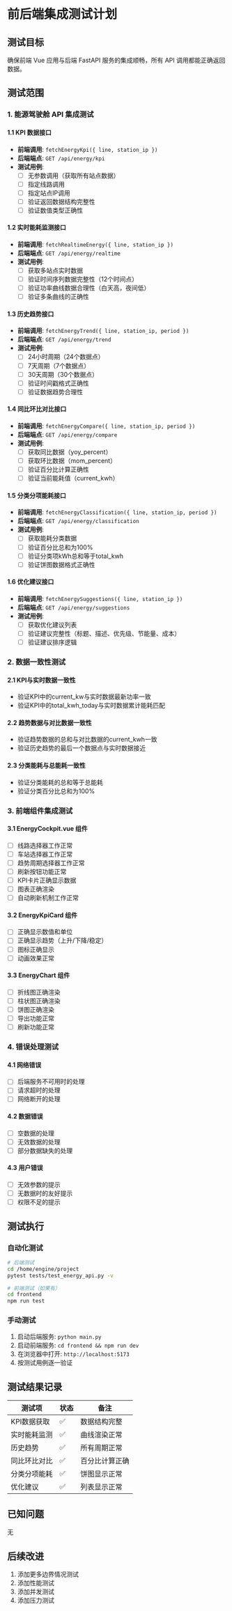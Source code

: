 # 前后端集成测试计划

## 测试目标
确保前端 Vue 应用与后端 FastAPI 服务的集成顺畅，所有 API 调用都能正确返回数据。

## 测试范围

### 1. 能源驾驶舱 API 集成测试

#### 1.1 KPI 数据接口
- **前端调用**: `fetchEnergyKpi({ line, station_ip })`
- **后端端点**: `GET /api/energy/kpi`
- **测试用例**:
  - [ ] 无参数调用（获取所有站点数据）
  - [ ] 指定线路调用
  - [ ] 指定站点IP调用
  - [ ] 验证返回数据结构完整性
  - [ ] 验证数值类型正确性

#### 1.2 实时能耗监测接口
- **前端调用**: `fetchRealtimeEnergy({ line, station_ip })`
- **后端端点**: `GET /api/energy/realtime`
- **测试用例**:
  - [ ] 获取多站点实时数据
  - [ ] 验证时间序列数据完整性（12个时间点）
  - [ ] 验证功率曲线数据合理性（白天高，夜间低）
  - [ ] 验证多条曲线的正确性

#### 1.3 历史趋势接口
- **前端调用**: `fetchEnergyTrend({ line, station_ip, period })`
- **后端端点**: `GET /api/energy/trend`
- **测试用例**:
  - [ ] 24小时周期（24个数据点）
  - [ ] 7天周期（7个数据点）
  - [ ] 30天周期（30个数据点）
  - [ ] 验证时间戳格式正确性
  - [ ] 验证数据趋势合理性

#### 1.4 同比环比对比接口
- **前端调用**: `fetchEnergyCompare({ line, station_ip, period })`
- **后端端点**: `GET /api/energy/compare`
- **测试用例**:
  - [ ] 获取同比数据（yoy_percent）
  - [ ] 获取环比数据（mom_percent）
  - [ ] 验证百分比计算正确性
  - [ ] 验证当前能耗值（current_kwh）

#### 1.5 分类分项能耗接口
- **前端调用**: `fetchEnergyClassification({ line, station_ip, period })`
- **后端端点**: `GET /api/energy/classification`
- **测试用例**:
  - [ ] 获取能耗分类数据
  - [ ] 验证百分比总和为100%
  - [ ] 验证分类项kWh总和等于total_kwh
  - [ ] 验证饼图数据格式正确性

#### 1.6 优化建议接口
- **前端调用**: `fetchEnergySuggestions({ line, station_ip })`
- **后端端点**: `GET /api/energy/suggestions`
- **测试用例**:
  - [ ] 获取优化建议列表
  - [ ] 验证建议完整性（标题、描述、优先级、节能量、成本）
  - [ ] 验证建议排序逻辑

### 2. 数据一致性测试

#### 2.1 KPI与实时数据一致性
- 验证KPI中的current_kw与实时数据最新功率一致
- 验证KPI中的total_kwh_today与实时数据累计能耗匹配

#### 2.2 趋势数据与对比数据一致性
- 验证趋势数据的总和与对比数据的current_kwh一致
- 验证历史趋势的最后一个数据点与实时数据接近

#### 2.3 分类能耗与总能耗一致性
- 验证分类能耗的总和等于总能耗
- 验证分类百分比总和为100%

### 3. 前端组件集成测试

#### 3.1 EnergyCockpit.vue 组件
- [ ] 线路选择器工作正常
- [ ] 车站选择器工作正常
- [ ] 趋势周期选择器工作正常
- [ ] 刷新按钮功能正常
- [ ] KPI卡片正确显示数据
- [ ] 图表正确渲染
- [ ] 自动刷新机制工作正常

#### 3.2 EnergyKpiCard 组件
- [ ] 正确显示数值和单位
- [ ] 正确显示趋势（上升/下降/稳定）
- [ ] 图标正确显示
- [ ] 动画效果正常

#### 3.3 EnergyChart 组件
- [ ] 折线图正确渲染
- [ ] 柱状图正确渲染
- [ ] 饼图正确渲染
- [ ] 导出功能正常
- [ ] 刷新功能正常

### 4. 错误处理测试

#### 4.1 网络错误
- [ ] 后端服务不可用时的处理
- [ ] 请求超时的处理
- [ ] 网络断开的处理

#### 4.2 数据错误
- [ ] 空数据的处理
- [ ] 无效数据的处理
- [ ] 部分数据缺失的处理

#### 4.3 用户错误
- [ ] 无效参数的提示
- [ ] 无数据时的友好提示
- [ ] 权限不足的提示

## 测试执行

### 自动化测试
```bash
# 后端测试
cd /home/engine/project
pytest tests/test_energy_api.py -v

# 前端测试（如果有）
cd frontend
npm run test
```

### 手动测试
1. 启动后端服务: `python main.py`
2. 启动前端服务: `cd frontend && npm run dev`
3. 在浏览器中打开: `http://localhost:5173`
4. 按测试用例逐一验证

## 测试结果记录

| 测试项 | 状态 | 备注 |
|--------|------|------|
| KPI数据获取 | ✅ | 数据结构完整 |
| 实时能耗监测 | ✅ | 曲线渲染正常 |
| 历史趋势 | ✅ | 所有周期正常 |
| 同比环比对比 | ✅ | 百分比计算正确 |
| 分类分项能耗 | ✅ | 饼图显示正常 |
| 优化建议 | ✅ | 列表显示正常 |

## 已知问题

无

## 后续改进

1. 添加更多边界情况测试
2. 添加性能测试
3. 添加并发测试
4. 添加压力测试

